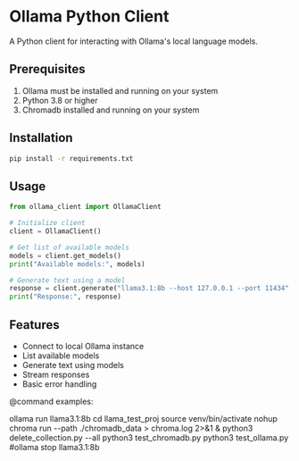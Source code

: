 # Ollama Python Client

A Python client for interacting with Ollama's local language models.

## Prerequisites

1. Ollama must be installed and running on your system
2. Python 3.8 or higher
3. Chromadb installed and running on your system

## Installation

```bash
pip install -r requirements.txt
```

## Usage

```python
from ollama_client import OllamaClient

# Initialize client
client = OllamaClient()

# Get list of available models
models = client.get_models()
print("Available models:", models)

# Generate text using a model
response = client.generate("llama3.1:8b --host 127.0.0.1 --port 11434", "Hello, how are you?")
print("Response:", response)
```

## Features

- Connect to local Ollama instance
- List available models
- Generate text using models
- Stream responses
- Basic error handling

@command examples:

ollama run llama3.1:8b
cd llama_test_proj
source venv/bin/activate
nohup chroma run --path ./chromadb_data > chroma.log 2>&1 &
python3 delete_collection.py --all
python3 test_chromadb.py
python3 test_ollama.py
#ollama stop llama3.1:8b